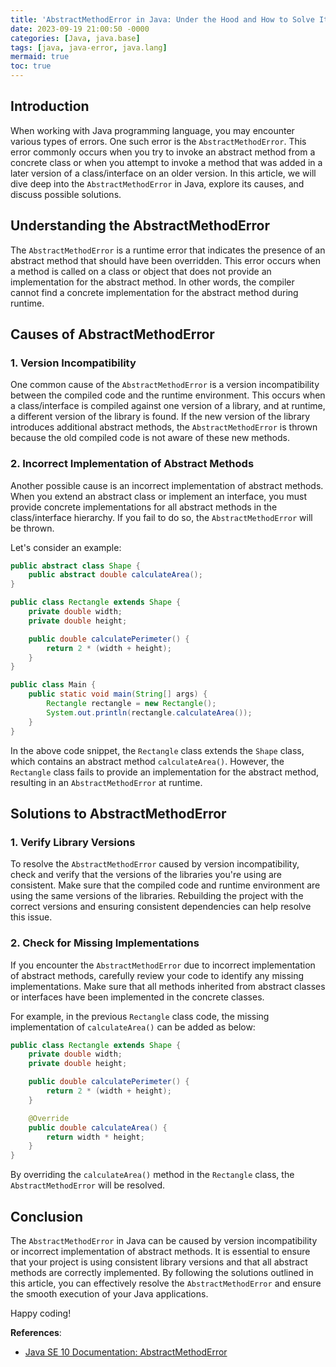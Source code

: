```yaml
---
title: 'AbstractMethodError in Java: Under the Hood and How to Solve It'
date: 2023-09-19 21:00:50 -0000
categories: [Java, java.base]
tags: [java, java-error, java.lang]
mermaid: true
toc: true
---
```



## Introduction

When working with Java programming language, you may encounter various types of errors. One such error is the `AbstractMethodError`. This error commonly occurs when you try to invoke an abstract method from a concrete class or when you attempt to invoke a method that was added in a later version of a class/interface on an older version. In this article, we will dive deep into the `AbstractMethodError` in Java, explore its causes, and discuss possible solutions.

## Understanding the AbstractMethodError

The `AbstractMethodError` is a runtime error that indicates the presence of an abstract method that should have been overridden. This error occurs when a method is called on a class or object that does not provide an implementation for the abstract method. In other words, the compiler cannot find a concrete implementation for the abstract method during runtime.

## Causes of AbstractMethodError

### 1. Version Incompatibility

One common cause of the `AbstractMethodError` is a version incompatibility between the compiled code and the runtime environment. This occurs when a class/interface is compiled against one version of a library, and at runtime, a different version of the library is found. If the new version of the library introduces additional abstract methods, the `AbstractMethodError` is thrown because the old compiled code is not aware of these new methods.

### 2. Incorrect Implementation of Abstract Methods

Another possible cause is an incorrect implementation of abstract methods. When you extend an abstract class or implement an interface, you must provide concrete implementations for all abstract methods in the class/interface hierarchy. If you fail to do so, the `AbstractMethodError` will be thrown.

Let's consider an example:

```java
public abstract class Shape {
    public abstract double calculateArea();
}

public class Rectangle extends Shape {
    private double width;
    private double height;

    public double calculatePerimeter() {
        return 2 * (width + height);
    }
}

public class Main {
    public static void main(String[] args) {
        Rectangle rectangle = new Rectangle();
        System.out.println(rectangle.calculateArea());
    }
}
```

In the above code snippet, the `Rectangle` class extends the `Shape` class, which contains an abstract method `calculateArea()`. However, the `Rectangle` class fails to provide an implementation for the abstract method, resulting in an `AbstractMethodError` at runtime.

## Solutions to AbstractMethodError

### 1. Verify Library Versions

To resolve the `AbstractMethodError` caused by version incompatibility, check and verify that the versions of the libraries you're using are consistent. Make sure that the compiled code and runtime environment are using the same versions of the libraries. Rebuilding the project with the correct versions and ensuring consistent dependencies can help resolve this issue.

### 2. Check for Missing Implementations

If you encounter the `AbstractMethodError` due to incorrect implementation of abstract methods, carefully review your code to identify any missing implementations. Make sure that all methods inherited from abstract classes or interfaces have been implemented in the concrete classes.

For example, in the previous `Rectangle` class code, the missing implementation of `calculateArea()` can be added as below:

```java
public class Rectangle extends Shape {
    private double width;
    private double height;

    public double calculatePerimeter() {
        return 2 * (width + height);
    }

    @Override
    public double calculateArea() {
        return width * height;
    }
}
```

By overriding the `calculateArea()` method in the `Rectangle` class, the `AbstractMethodError` will be resolved.

## Conclusion

The `AbstractMethodError` in Java can be caused by version incompatibility or incorrect implementation of abstract methods. It is essential to ensure that your project is using consistent library versions and that all abstract methods are correctly implemented. By following the solutions outlined in this article, you can effectively resolve the `AbstractMethodError` and ensure the smooth execution of your Java applications.

Happy coding!

**References**:
- [Java SE 10 Documentation: AbstractMethodError](https://docs.oracle.com/javase/10/docs/api/java/lang/AbstractMethodError.html)

